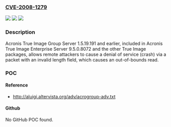 ### [CVE-2008-1279](https://cve.mitre.org/cgi-bin/cvename.cgi?name=CVE-2008-1279)
![](https://img.shields.io/static/v1?label=Product&message=n%2Fa&color=blue)
![](https://img.shields.io/static/v1?label=Version&message=n%2Fa&color=blue)
![](https://img.shields.io/static/v1?label=Vulnerability&message=n%2Fa&color=brighgreen)

### Description

Acronis True Image Group Server 1.5.19.191 and earlier, included in Acronis True Image Enterprise Server 9.5.0.8072 and the other True Image packages, allows remote attackers to cause a denial of service (crash) via a packet with an invalid length field, which causes an out-of-bounds read.

### POC

#### Reference
- http://aluigi.altervista.org/adv/acrogroup-adv.txt

#### Github
No GitHub POC found.

